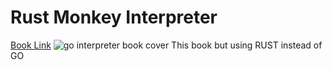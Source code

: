 # Rust Monkey Interpreter

[Book Link](https://interpreterbook.com/)
![go interpreter book cover](https://interpreterbook.com/img/cover-cb2da3d1.png "Go interpreter book cover")
This book but using RUST instead of GO
